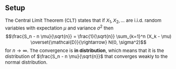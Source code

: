 <!-- Customization of default CSS -->
<head>
<style>
body {font-size: 15px;}
</style>
</head>


Setup
-----

The Central Limit Theorem (CLT) states that if $X_1, X_2, \ldots$ are i.i.d. random variables with 
expectation $\mu$ and variance $\sigma^2$ then 
$$\frac{S_n - n \mu}{\sqrt{n}} = \frac{1}{\sqrt{n}} \sum_{k=1}^n (X_k - \mu) \overset{\mathcal{D}}{\rightarrow} N(0, \sigma^2)$$
for $n \to \infty$. The convergence is **in distribution**, which means that it is the distribution 
of $\frac{S_n - n \mu}{\sqrt{n}}$ that converges weakly to the normal distribution. 









